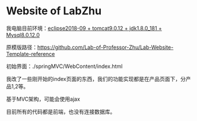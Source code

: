 # Website of LabZhu  

我电脑目前环境：[eclipse2018-09 + tomcat9.0.12 + jdk1.8.0_181 + Mysql8.0.12.0](https://github.com/Lab-of-Professor-Zhu/GitHub-and-JavaWeb-for-Windows)

原模版路径：https://github.com/Lab-of-Professor-Zhu/Lab-Website-Template-reference

初始界面：./springMVC/WebContent/index.html

我改了一些刚开始的index页面的东西，我们的功能实现都是在产品页面下，分产品1,2等。

基于MVC架构，可能会使用ajax

目前所有的代码都是前端，也没有连接数据库。

